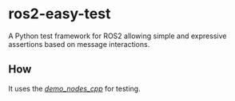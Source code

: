 # ros2-easy-test

A Python test framework for ROS2 allowing simple and expressive assertions based on message interactions.

## How

It uses the [*demo_nodes_cpp*](https://github.com/ros2/demos/tree/rolling/demo_nodes_cpp) for testing.

